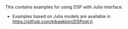This contains examples for using DSP with Julia interface.

* Examples based on Julia models are available in https://github.com/kibaekkim/DSPopt.jl.
